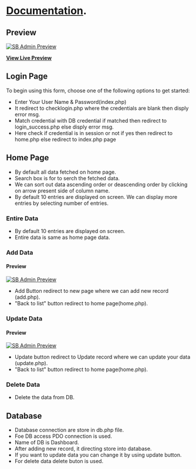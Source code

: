 # [Documentation](https://startbootstrap.com/template-overviews/sb-admin/).

## Preview

[![SB Admin Preview](https://thedailyeye.info/nl/TEST/demodash.png)](https://blackrockdigital.github.io/startbootstrap-sb-admin/)

**[View Live Preview](https://blackrockdigital.github.io/startbootstrap-sb-admin/)**

## Login Page

 To begin using this form, choose one of the following options to get started:
* Enter Your User Name & Password(index.php)
* It redirect to checklogin.php where the credentials are blank then disply error msg.
* Match credential with DB credential if matched then redirect to login_success.php else disply error msg.
* Here check if credential is in session or not if yes then redirect to home.php else redirect to index.php page

## Home Page

* By default all data fetched on home page.
* Search box is for to serch the fetched data. 
* We can sort out data ascending order or deascending order by clicking on arrow present side of column name.
* By default 10 entries are displayed on screen. We can display more entries by selecting number of entries.


### Entire Data
* By default 10 entries are displayed on screen. 
* Entire data is same as home page data.

### Add Data
#### Preview

[![SB Admin Preview](https://thedailyeye.info/nl/TEST/adddash.png)](https://blackrockdigital.github.io/startbootstrap-sb-admin/)
* Add Button redirect to new page where we can add new record (add.php).
* "Back to list" button redirect to home page(home.php).


### Update Data

#### Preview

[![SB Admin Preview](https://thedailyeye.info/nl/TEST/Updatedashpng.png)](https://blackrockdigital.github.io/startbootstrap-sb-admin/)
* Update button redirect to Update record where we can update your data (update.php).
* "Back to list" button redirect to home page(home.php).

### Delete Data
* Delete the data from DB.

## Database

*  Database connection are store in db.php file.
*  Foe DB access PDO connection is used.
*  Name of DB is Dashboard.
*  After adding new record, it directing store into database.
*  If you want to update data you can change it by using update button.
*  For delete data delete buton is used.